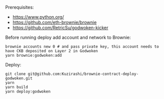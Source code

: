 Prerequisites: 
- https://www.python.org/
- https://github.com/eth-brownie/brownie
- https://github.com/RetricSu/godwoken-kicker

Before running deploy add account and network to Brownie:
```
brownie accounts new 0 # and pass private key, this account needs to have CKB deposited on Layer 2 in Godwoken
yarn brownie:godwoken:add
```

Deploy:

```
git clone git@github.com:Kuzirashi/brownie-contract-deploy-godwoken.git
yarn
yarn build
yarn deploy:godwoken
```